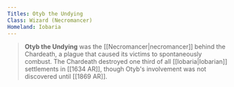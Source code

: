 ```yaml
---
Titles: Otyb the Undying
Class: Wizard (Necromancer)
Homeland: Iobaria
---
```


> **Otyb the Undying** was the [[Necromancer|necromancer]] behind the Chardeath, a plague that caused its victims to spontaneously combust. The Chardeath destroyed one third of all [[Iobaria|Iobarian]] settlements in [[1634 AR]], though Otyb's involvement was not discovered until [[1869 AR]].







